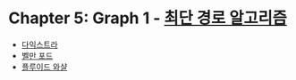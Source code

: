 
# Chapter 5: Graph 1 - [최단 경로 알고리즘](https://github.com/AAISSJ/AlgorithmStudy/tree/main/2024/Data%20Structure/Tree%26Graph/Short%20Cut) 
- [다익스트라](https://github.com/AAISSJ/AlgorithmStudy/tree/main/2024/Data%20Structure/Tree%26Graph/Short%20Cut/Dijkstra)
- [벨만 포드](https://github.com/AAISSJ/AlgorithmStudy/tree/main/2024/Data%20Structure/Tree%26Graph/Short%20Cut/Bellman-Ford)
- [플루이드 와샬](https://github.com/AAISSJ/AlgorithmStudy/tree/main/2024/Data%20Structure/Tree%26Graph/Short%20Cut/Floyd-Warshall)
